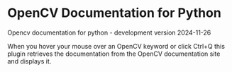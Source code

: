 # OpenCV Documentation for Python

<!-- Plugin description -->
Opencv documentation for python - development version 2024-11-26

When you hover your mouse over an OpenCV keyword or click Ctrl+Q this plugin
    retrieves the documentation from the OpenCV documentation site and displays it.
<!-- Plugin description end -->

